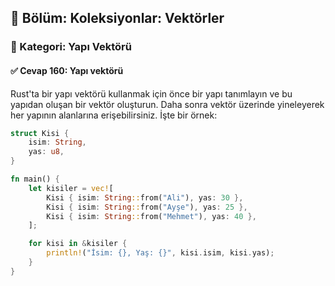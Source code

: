 ## 📘 Bölüm: Koleksiyonlar: Vektörler  
### 🔹 Kategori: Yapı Vektörü  
#### ✅ Cevap 160: Yapı vektörü

Rust'ta bir yapı vektörü kullanmak için önce bir yapı tanımlayın ve bu yapıdan oluşan bir vektör oluşturun. Daha sonra vektör üzerinde yineleyerek her yapının alanlarına erişebilirsiniz. İşte bir örnek:

```rust
struct Kisi {
    isim: String,
    yas: u8,
}

fn main() {
    let kisiler = vec![
        Kisi { isim: String::from("Ali"), yas: 30 },
        Kisi { isim: String::from("Ayşe"), yas: 25 },
        Kisi { isim: String::from("Mehmet"), yas: 40 },
    ];

    for kisi in &kisiler {
        println!("İsim: {}, Yaş: {}", kisi.isim, kisi.yas);
    }
}
```

